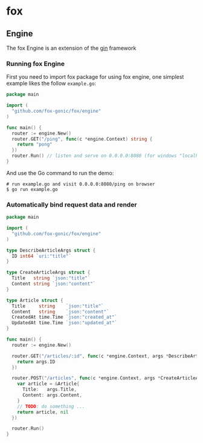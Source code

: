 # fox

## Engine

The fox Engine is an extension of the [gin](https://github.com/gin-gonic/gin) framework

### Running fox Engine

First you need to import fox package for using fox engine, one simplest example likes the follow `example.go`:

```go
package main

import (
  "github.com/fox-gonic/fox/engine"
)

func main() {
  router := engine.New()
  router.GET("/ping", func(c *engine.Context) string {
    return "pong"
  })
  router.Run() // listen and serve on 0.0.0.0:8080 (for windows "localhost:8080")
}
```

And use the Go command to run the demo:

```
# run example.go and visit 0.0.0.0:8080/ping on browser
$ go run example.go
```

### Automatically bind request data and render

```go
package main

import (
  "github.com/fox-gonic/fox/engine"
)

type DescribeArticleArgs struct {
  ID int64 `uri:"title"`
}

type CreateArticleArgs struct {
  Title   string `json:"title"`
  Content string `json:"content"`
}

type Article struct {
  Title     string    `json:"title"`
  Content   string    `json:"content"`
  CreatedAt time.Time `json:"created_at"`
  UpdatedAt time.Time `json:"updated_at"`
}

func main() {
  router := engine.New()

  router.GET("/articles/:id", func(c *engine.Context, args *DescribeArticleArgs) int64 {
    return args.ID
  })

  router.POST("/articles", func(c *engine.Context, args *CreateArticleArgs) (*Article, error) {
    var article = &Article{
      Title:   args.Title,
      Content: args.Content,
    }
    // TODO: do something ...
    return article, nil
  })

  router.Run()
}
```